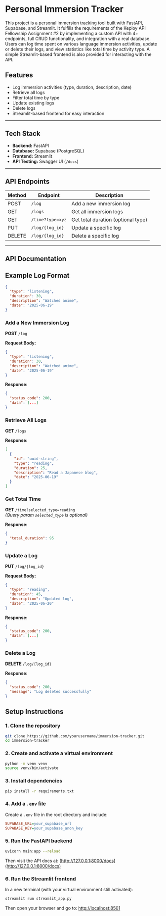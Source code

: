 # Personal Immersion Tracker 

This project is a personal immersion tracking tool built with FastAPI, Supabase, and Streamlit. It fulfills the  requirements of the Keploy API Fellowship Assignment #2 by implementing a custom API with 4+ endpoints, full CRUD functionality, and integration with a real database. Users can log time spent on various language immersion activities, update or delete their logs, and view statistics like total time by activity type. A simple Streamlit-based frontend is also provided for interacting with the API.

## Features

- Log immersion activities (type, duration, description, date)
- Retrieve all logs
- Filter total time by type
- Update existing logs
- Delete logs
- Streamlit-based frontend for easy interaction

---

## Tech Stack

- **Backend:** FastAPI
- **Database:** Supabase (PostgreSQL)
- **Frontend:** Streamlit
- **API Testing:** Swagger UI (`/docs`)

---

## API Endpoints

| Method | Endpoint          | Description                        |
|--------|-------------------|------------------------------------|
| POST   | `/log`            | Add a new immersion log            |
| GET    | `/logs`           | Get all immersion logs             |
| GET    | `/time?type=xyz`  | Get total duration (optional type) |
| PUT    | `/log/{log_id}`   | Update a specific log              |
| DELETE | `/log/{log_id}`   | Delete a specific log              |

---
## API Documentation

## Example Log Format

```json
{
  "type": "listening",
  "duration": 30,
  "description": "Watched anime",
  "date": "2025-06-19"
}
```

### Add a New Immersion Log

**POST** `/log`

**Request Body:**

```json
{
  "type": "listening",
  "duration": 30,
  "description": "Watched anime",
  "date": "2025-06-19"
}
```
**Response:**

```json
{
  "status_code": 200,
  "data": [...]
}
```

### Retrieve All Logs

**GET** `/logs`

**Response:**

```json
[
  {
    "id": "uuid-string",
    "type": "reading",
    "duration": 25,
    "description": "Read a Japanese blog",
    "date": "2025-06-19"
  }
]
```
### Get Total Time

**GET** `/time?selected_type=reading`  
*(Query param `selected_type` is optional)*

**Response:**

```json
{
  "total_duration": 95
}
```
### Update a Log

**PUT** `/log/{log_id}`

**Request Body:**

```json
{
  "type": "reading",
  "duration": 45,
  "description": "Updated log",
  "date": "2025-06-20"
}
```
**Response:**

```json
{
  "status_code": 200,
  "data": [...]
}
```
### Delete a Log

**DELETE** `/log/{log_id}`

**Response:**

```json
{
  "status_code": 200,
  "message": "Log deleted successfully"
}
```

## Setup Instructions

### 1. Clone the repository

```bash
git clone https://github.com/yourusername/immersion-tracker.git
cd immersion-tracker
```
### 2. Create and activate a virtual environment

```bash
python -m venv venv
source venv/bin/activate
```

### 3. Install dependencies

```bash
pip install -r requirements.txt
```

### 4. Add a `.env` file

Create a `.env` file in the root directory and include:

```ini
SUPABASE_URL=your_supabase_url
SUPABASE_KEY=your_supabase_anon_key
```

### 5. Run the FastAPI backend

```bash
uvicorn main:app --reload
```
Then visit the API docs at: [http://127.0.0.1:8000/docs](http://127.0.0.1:8000/docs)

### 6. Run the Streamlit frontend

In a new terminal (with your virtual environment still activated):

```bash
streamlit run streamlit_app.py
```
Then open your browser and go to: [http://localhost:8501](http://localhost:8501)



